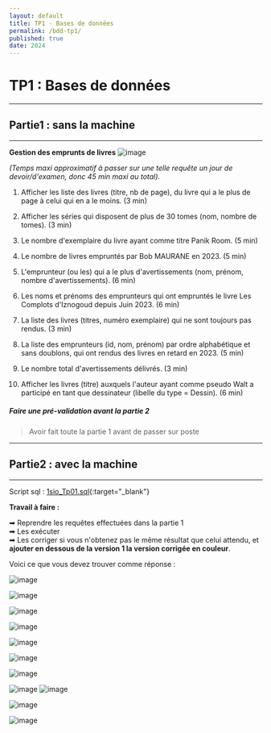 ```yaml
---
layout: default
title: TP1 - Bases de données
permalink: /bdd-tp1/
published: true
date: 2024
---
```


# TP1 : Bases de données
------
## Partie1 : sans la machine
------
**Gestion des emprunts de livres**
![image](https://github.com/user-attachments/assets/14ec4e7d-2318-4f7b-b1cd-5c392f1ad675)

*(Temps maxi approximatif à passer sur une telle requête un jour de devoir/d'examen, donc 45 min maxi au total).*

1. Afficher les liste des livres (titre, nb de page), du livre qui a le plus de page à celui qui en a le
moins. (3 min)

2. Afficher les séries qui disposent de plus de 30 tomes (nom, nombre de tomes). (3 min)

3. Le nombre d'exemplaire du livre ayant comme titre Panik Room. (5 min)

4. Le nombre de livres empruntés par Bob MAURANE en 2023. (5 min)

5. L'emprunteur (ou les) qui a le plus d'avertissements (nom, prénom, nombre d'avertissements).
(6 min)

6. Les noms et prénoms des emprunteurs qui ont empruntés le livre Les Complots d'Iznogoud
depuis Juin 2023. (6 min)

7. La liste des livres (titres, numéro exemplaire) qui ne sont toujours pas rendus. (3 min)

8. La liste des emprunteurs (id, nom, prénom) par ordre alphabétique et sans doublons, qui ont
rendus des livres en retard en 2023. (5 min)

9. Le nombre total d'avertissements délivrés. (3 min)

10. Afficher les livres (titre) auxquels l'auteur ayant comme pseudo Walt a participé en tant que
dessinateur (libelle du type = Dessin). (6 min)

##### Faire une pré-validation avant la partie 2
>
> Avoir fait toute la partie 1 avant de passer sur poste

------
## Partie2 : avec la machine
------
Script sql : [1sio_Tp01.sql]({{site.baseurl}}/1sio_Tp01.sql){:target="_blank"}

**Travail à faire :**

➡ Reprendre les requêtes effectuées dans la partie 1<br>
➡ Les exécuter<br>
➡ Les corriger si vous n'obtenez pas le même résultat que celui attendu, et **ajouter en dessous de la version 1 la version corrigée en couleur**.

Voici ce que vous devez trouver comme réponse :

![image](https://github.com/user-attachments/assets/aa4a9d85-d242-41b4-994f-9c8a1f9be3b3)

![image](https://github.com/user-attachments/assets/71727022-52e2-4c1b-95fb-2bb5dfab3f99)

![image](https://github.com/user-attachments/assets/e261c925-88e9-4eb7-b059-a66add8ca73d)

![image](https://github.com/user-attachments/assets/c5a28754-748a-4e7a-ae3a-10b01bc4e2e2)

![image](https://github.com/user-attachments/assets/843dfa2e-6916-44de-b1ad-bd3bd28964e8)

![image](https://github.com/user-attachments/assets/439136b4-c789-41a5-a678-d30a96ea411f)

![image](https://github.com/user-attachments/assets/09e184a3-775e-4752-959c-8f247ab3d462)

![image](https://github.com/user-attachments/assets/64193d6a-42ea-446f-977b-4399030ae1fb)
![image](https://github.com/user-attachments/assets/f7b1b023-071b-44b5-b502-d89de1ae3920)

![image](https://github.com/user-attachments/assets/e87b6995-1fc1-4da8-8270-d09f5bd20499)

![image](https://github.com/user-attachments/assets/2809a167-2365-4d6f-833f-92c829e58223)
